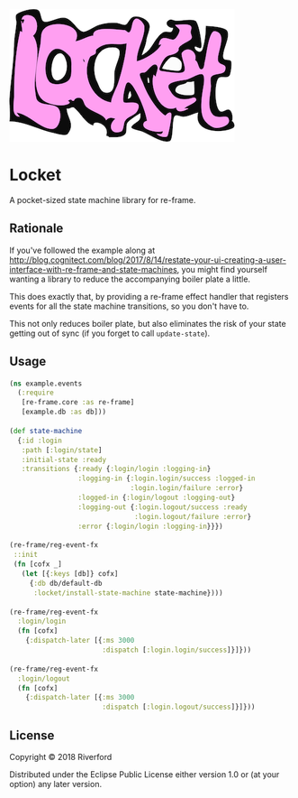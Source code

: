 ![Logo](/locket2.png)

# Locket

A pocket-sized state machine library for re-frame. 

## Rationale

If you've followed the example along at http://blog.cognitect.com/blog/2017/8/14/restate-your-ui-creating-a-user-interface-with-re-frame-and-state-machines, you might find yourself wanting a library to reduce the accompanying boiler plate a little. 

This does exactly that, by providing a re-frame effect handler that registers events for all the state machine transitions, so you don't have to. 

This not only reduces boiler plate, but also eliminates the risk of your state getting out of sync (if you forget to call `update-state`). 

## Usage

``` clojure
(ns example.events
  (:require
   [re-frame.core :as re-frame]
   [example.db :as db]))
   
(def state-machine
  {:id :login
   :path [:login/state]
   :initial-state :ready
   :transitions {:ready {:login/login :logging-in}
                 :logging-in {:login.login/success :logged-in
                              :login.login/failure :error}
                 :logged-in {:login/logout :logging-out}
                 :logging-out {:login.logout/success :ready
                               :login.logout/failure :error}
                 :error {:login/login :logging-in}}})

(re-frame/reg-event-fx
 ::init
 (fn [cofx _]
   (let [{:keys [db]} cofx]
     {:db db/default-db
      :locket/install-state-machine state-machine})))

(re-frame/reg-event-fx
  :login/login
  (fn [cofx]
    {:dispatch-later [{:ms 3000
                       :dispatch [:login.login/success]}]}))

(re-frame/reg-event-fx
  :login/logout
  (fn [cofx]
    {:dispatch-later [{:ms 3000
                       :dispatch [:login.logout/success]}]}))
```

## License

Copyright © 2018 Riverford

Distributed under the Eclipse Public License either version 1.0 or (at
your option) any later version.
